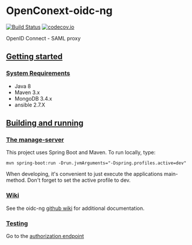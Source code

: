# OpenConext-oidc-ng
[![Build Status](https://travis-ci.org/oharsta/oidc-ng.svg)](https://travis-ci.org/oharsta/oidc-ng)
[![codecov.io](https://codecov.io/github/oharsta/oidc-ng/coverage.svg)](https://codecov.io/github/oharsta/oidc-ng)

OpenID Connect - SAML proxy

## [Getting started](#getting-started)

### [System Requirements](#system-requirements)

- Java 8
- Maven 3.x
- MongoDB 3.4.x
- ansible 2.7.X

## [Building and running](#building-and-running)

### [The manage-server](#manage-server)

This project uses Spring Boot and Maven. To run locally, type:

`mvn spring-boot:run -Drun.jvmArguments="-Dspring.profiles.active=dev"`

When developing, it's convenient to just execute the applications main-method. Don't forget to set the active 
profile to dev.

### [Wiki](#wiki)

See the oidc-ng [github wiki](https://github.com/oharsta/oidc-ng/wiki) for additional documentation.

### [Testing](#testing)

Go to the [authorization endpoint](http://localhost:8080/oidc/authorize?response_type=code&client_id=http@//mock-sp&scope=openid&redirect_uri=http://localhost:8080)

